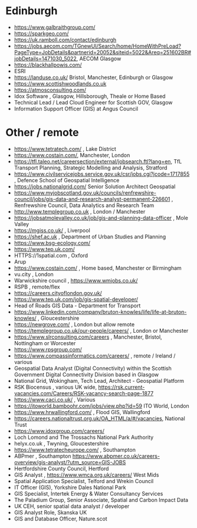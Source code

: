 # Edinburgh

* https://www.galbraithgroup.com/
* https://sparkgeo.com/
* https://uk.ramboll.com/contact/edinburgh
* https://jobs.aecom.com/TGnewUI/Search/home/HomeWithPreLoad?PageType=JobDetails&partnerid=20052&siteid=5022&Areq=251602BR#jobDetails=1471030_5022, AECOM Glasgow
* https://blackhallpowis.com/
* ESRI
* https://landuse.co.uk/ Bristol, Manchester, Edinburgh or Glasgow
* https://www.scottishwoodlands.co.uk
* https://atmosconsulting.com/
* Idox Software , Glasgow, Hillsborough, Theale or Home Based
* Technical Lead / Lead Cloud Engineer for Scottish GOV, Glasgow
* Information Support Officer (GIS) at Angus Council

# Other / remote
* https://www.tetratech.com/ , Lake District
* https://www.costain.com/, Manchester, London
* https://tfl.taleo.net/careersection/external/jobsearch.ftl?lang=en, TfL Transport Planning, Strategic Modelling and Analysis, Stratford
* https://www.civilservicejobs.service.gov.uk/csr/jobs.cgi?jcode=1717855 , Defence School of Geospatial Intelligence
* https://jobs.nationalgrid.com/ Senior Solution Architect Geospatial
* https://www.myjobscotland.gov.uk/councils/renfrewshire-council/jobs/gis-data-and-research-analyst-permanent-226601 , Renfrewshire Council, Data Analytics and Research Team
* http://www.templegroup.co.uk , London / Manchester 
* https://jobsatmolevalley.co.uk/job/gis-and-planning-data-officer , Mole Valley
* https://mgiss.co.uk/ , Liverpool
* https://shef.ac.uk , Department of Urban Studies and Planning
* https://www.bsg-ecology.com/
* https://www.tep.uk.com/
* HTTPS://1spatial.com , Oxford
* Arup
* https://www.costain.com/ , Home based, Manchester or Birmingham
* vu.city , London
* Warwickshire council , https://www.wmjobs.co.uk/
* RSPB , remote/flex
* https://careers.cityoflondon.gov.uk/
* https://www.tep.uk.com/job/gis-spatial-developer/
* Head of Roads GIS Data - Department for Transport
* https://www.linkedin.com/company/bruton-knowles/life/life-at-bruton-knowles/ , Gloucestershire
* https://newgrove.com/ , London but allow remote
* https://templegroup.co.uk/our-people/careers/ , London or Manchester
* https://www.slrconsulting.com/careers , Manchester, Bristol, Nottingham or Worcester 
* https://www.rpsgroup.com/
* https://www.compassinformatics.com/careers/ , remote / Ireland / various
* Geospatial Data Analyst (Digital Connectivity) within the Scottish Government Digital Connectivity Division based in Glasgow
* National Grid, Wokingham, Tech Lead, Architect - Geospatial Platform
* RSK Biocensus , various UK wide, https://rsk.current-vacancies.com/Careers/RSK-vacancy-search-page-1877
* https://www.caci.co.uk/ , Various
* https://itoworld.bamboohr.com/jobs/view.php?id=59 ITO World, London
* https://www.hrwallingford.com/ , Flood GIS, Wallingford
* https://careers.nationaltrust.org.uk/OA_HTML/a/#/vacancies, National Trust
* https://www.idoxgroup.com/careers/
* Loch Lomond and The Trossachs National Park Authority
* helyx.co.uk , Twyning, Gloucestershire
* https://www.tetratecheurope.com/ , Southampton
* ABPmer , Southampton https://www.abpmer.co.uk/careers-overview/gis-analyst/?utm_source=GIS-JOBS
* Hertfordshire County Council, Hertford
* GIS Analyst , https://www.wmca.org.uk/careers/ West Mids
* Spatial Application Specialist, Telford and Wrekin Council
* IT Officer (GIS), Yorkshire Dales National Park
* GIS Specialist, Intertek Energy & Water Consultancy Services
* The Paladium Group, Senior Associate, Spatial and Carbon Impact Data
* UK CEH, senior spatial data analyst / developer
* GIS Analyst Role, Skanska UK
* GIS and Database Officer, Nature.scot
